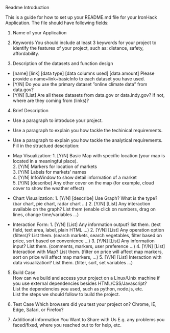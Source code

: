 Readme Introduction

This is a guide for how to set up your README.md file for your IronHack Application. The file should have following fields:

1. Name of your Application

2. Keywords
You should include at least 3 keywords for your project to identify the features of your project, such as: distance, safety, affordability.

3. Description of the datasets and function design
 * [name] [link] [data type] [data columns used] [data amount] Please provide a name+link+basicInfo to each dataset you have used.
 * [Y/N] Do you use the primary dataset ”online climate data” from data.gov? 
 * [Y/N] [List] Are all these datasets from data.gov or data.indy.gov? If not, where are they coming from (links)?

4. Brief Description

 * Use a paragraph to introduce your project.
 * Use a paragraph to explain you how tackle the techinical requirements.   
 * Use a paragraph to explain you how tackle the analytical requirements.  
 Fill in the structued description:  
 * Map Visualization:
		1. [Y/N] Basic Map with specific location (your map is located in a meaningful place).  
		2. [Y/N] Markers for location of markets  
		3. [Y/N] Labels for markets' names  
		4. [Y/N] InfoWindow to show detail information of a market  
		5. [Y/N] [describe] Any other cover on the map (for example, cloud cover to show the weather effect)

 * Chart Visualization:
		1. [Y/N] [describe] Use Graph? What is the type? (bar chart, pie chart, radar chart ...)
		2. [Y/N] [List] Any interaction available on the graph? List them (enable click on numbers, drag on lines, change time/variables ...)
	
 * Interaction Form:
		1. [Y/N] [List] Any information output? list them. (text field, text area, label, plain HTML ...)
		2. [Y/N] [List] Any operation option (filters)? List them. (search markets, search vegetables, filter based on price, sort based on convenience ...)
		3. [Y/N] [List] Any information input? List them. (comments, markers, user preference ...)
		4. [Y/N] [List] Interaction with Map? List them. (filter on price will affect map markers, sort on price will affect map markers, ...)
		5. [Y/N] [List] Interaction with data visualization? List them. (filter, sort, set variables ...)

5. Build Case  
	How can we build and access your project on a Linux/Unix machine if you use external dependencies besides HTML/CSS/Javascript?  
	List the dependencies you used, such as python, node.js, etc.  
	List the steps we should follow to build the project.  

6. Test Case
Which browsers did you test your project on? Chrome, IE, Edge, Safari, or Firefox?  

7. Additional information You Want to Share with Us
E.g. any problems you faced/fixed, where you reached out to for help, etc.  
